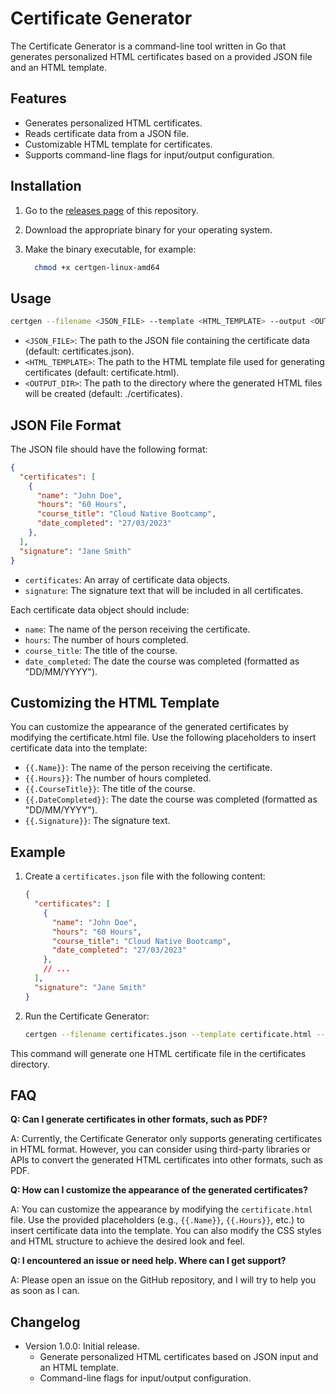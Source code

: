 # Certificate Generator

The Certificate Generator is a command-line tool written in Go that generates personalized HTML certificates based on a provided JSON file and an HTML template.

## Features

- Generates personalized HTML certificates.
- Reads certificate data from a JSON file.
- Customizable HTML template for certificates.
- Supports command-line flags for input/output configuration.

## Installation

1. Go to the [releases page](https://github.com/ahmedgabers/certificate-generator/releases) of this repository.

1. Download the appropriate binary for your operating system.

1. Make the binary executable, for example:

    ```bash
      chmod +x certgen-linux-amd64
    ```

## Usage

```bash
certgen --filename <JSON_FILE> --template <HTML_TEMPLATE> --output <OUTPUT_DIR>
```

- `<JSON_FILE>`: The path to the JSON file containing the certificate data (default: certificates.json).
- `<HTML_TEMPLATE>`: The path to the HTML template file used for generating certificates (default: certificate.html).
- `<OUTPUT_DIR>`: The path to the directory where the generated HTML files will be created (default: ./certificates).

## JSON File Format

The JSON file should have the following format:

```json
{
  "certificates": [
    {
      "name": "John Doe",
      "hours": "60 Hours",
      "course_title": "Cloud Native Bootcamp",
      "date_completed": "27/03/2023"
    },
  ],
  "signature": "Jane Smith"
}
```

- `certificates`: An array of certificate data objects.
- `signature`: The signature text that will be included in all certificates.

Each certificate data object should include:

- `name`: The name of the person receiving the certificate.
- `hours`: The number of hours completed.
- `course_title`: The title of the course.
- `date_completed`: The date the course was completed (formatted as "DD/MM/YYYY").

## Customizing the HTML Template

You can customize the appearance of the generated certificates by modifying the certificate.html file. Use the following placeholders to insert certificate data into the template:

- `{{.Name}}`: The name of the person receiving the certificate.
- `{{.Hours}}`: The number of hours completed.
- `{{.CourseTitle}}`: The title of the course.
- `{{.DateCompleted}}`: The date the course was completed (formatted as "DD/MM/YYYY").
- `{{.Signature}}`: The signature text.

## Example

1. Create a `certificates.json` file with the following content:

    ```json
    {
      "certificates": [
        {
          "name": "John Doe",
          "hours": "60 Hours",
          "course_title": "Cloud Native Bootcamp",
          "date_completed": "27/03/2023"
        },
        // ...
      ],
      "signature": "Jane Smith"
    }
    ```

1. Run the Certificate Generator:

    ```bash
    certgen --filename certificates.json --template certificate.html --output certificates
    ```

This command will generate one HTML certificate file in the certificates directory.

## FAQ

**Q: Can I generate certificates in other formats, such as PDF?**

A: Currently, the Certificate Generator only supports generating certificates in HTML format. However, you can consider using third-party libraries or APIs to convert the generated HTML certificates into other formats, such as PDF.

**Q: How can I customize the appearance of the generated certificates?**

A: You can customize the appearance by modifying the `certificate.html` file. Use the provided placeholders (e.g., `{{.Name}}`, `{{.Hours}}`, etc.) to insert certificate data into the template. You can also modify the CSS styles and HTML structure to achieve the desired look and feel.

**Q: I encountered an issue or need help. Where can I get support?**

A: Please open an issue on the GitHub repository, and I will try to help you as soon as I can.

## Changelog

- Version 1.0.0: Initial release.
  - Generate personalized HTML certificates based on JSON input and an HTML template.
  - Command-line flags for input/output configuration.
